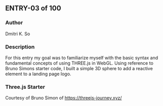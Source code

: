 ## ENTRY-03 of 100 

### Author
Dmitri K. So

### Description
For this entry my goal was to familiarize myself with the basic syntax and fundamental concepts of using THREE.js in WebGL. Using reference to Bruno 
Simons starter code, I built a simple 3D sphere to add a reactive element to a landing page logo.


### Three.js Starter
Courtesy of Bruno Simon of https://threejs-journey.xyz/


